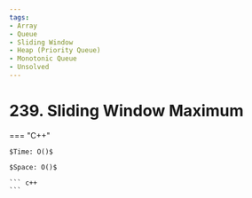 ```yaml
---
tags:
- Array
- Queue
- Sliding Window
- Heap (Priority Queue)
- Monotonic Queue
- Unsolved
---
```



# 239. Sliding Window Maximum

=== "C++"

    $Time: O()$

    $Space: O()$

    ``` c++
    ```